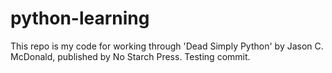 # python-learning
This repo is my code for working through 'Dead Simply Python' by Jason C. McDonald, published by No Starch Press.
Testing commit.
